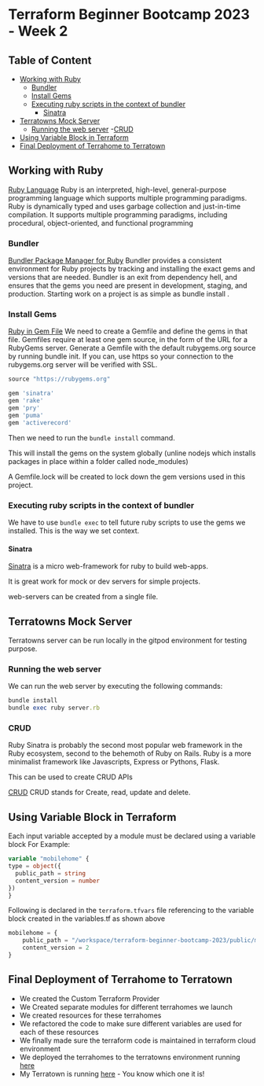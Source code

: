 # Terraform Beginner Bootcamp 2023 - Week 2

## Table of Content

- [Working with Ruby](#working-with-ruby)
  - [Bundler](#bundler)
  - [Install Gems](#install-gems)
  - [Executing ruby scripts in the context of bundler](#executing-ruby-scripts-in-the-context-of-bundler)
    - [Sinatra](#sinatra)
- [Terratowns Mock Server](#terratowns-mock-server)
  - [Running the web server](#running-the-web-server)
  -[CRUD](#crud)
- [Using Variable Block in Terraform](#using-variable-block-in-terraform)
- [Final Deployment of Terrahome to Terratown](#final-deployment-of-terrahome-to-terratown)

## Working with Ruby
[Ruby Language](https://www.ruby-lang.org/en/)
Ruby is an interpreted, high-level, general-purpose programming language which supports multiple programming paradigms.
Ruby is dynamically typed and uses garbage collection and just-in-time compilation. 
It supports multiple programming paradigms, including procedural, object-oriented, and functional programming
### Bundler
[Bundler Package Manager for Ruby](https://bundler.io/)
Bundler provides a consistent environment for Ruby projects by tracking and installing the exact gems and versions that are needed. 
Bundler is an exit from dependency hell, and ensures that the gems you need are present in development, staging, and production. 
Starting work on a project is as simple as bundle install .

### Install Gems
[Ruby in Gem File](https://bundler.io/guides/gemfile.html)
We need to create a Gemfile and define the gems in that file.
Gemfiles require at least one gem source, in the form of the URL for a RubyGems server. 
Generate a Gemfile with the default rubygems.org source by running bundle init. 
If you can, use https so your connection to the rubygems.org server will be verified with SSL.

```rb
source "https://rubygems.org"

gem 'sinatra'
gem 'rake'
gem 'pry'
gem 'puma'
gem 'activerecord'
```

Then we need to run the `bundle install` command.

This will install the gems on the system globally (unline nodejs which installs packages in place within a folder called node_modules)

A Gemfile.lock will be created to lock down the gem versions used in this project.

### Executing ruby scripts in the context of bundler

We have to use `bundle exec` to tell future ruby scripts to use the gems we installed. This is the way we set context.

#### Sinatra

[Sinatra](https://sinatrarb.com/) is a micro web-framework for ruby to build web-apps.

It is great work for mock or dev servers for simple projects.

web-servers can be created from a single file.

## Terratowns Mock Server
Terratowns server can be run locally in the gitpod environment for testing purpose.
### Running the web server

We can run the web server by executing the following commands:

```rb
bundle install
bundle exec ruby server.rb
```
### CRUD
Ruby Sinatra is probably the second most popular web framework in the Ruby ecosystem, second to the behemoth of Ruby on Rails. 
Ruby is a more minimalist framework like Javascripts, Express or Pythons, Flask.

This can be used to create CRUD APIs

[CRUD](https://en.wikipedia.org/wiki/Create,_read,_update_and_delete)
CRUD stands for Create, read, update and delete.

## Using Variable Block in Terraform

Each input variable accepted by a module must be declared using a variable block
For Example:

```tf
variable "mobilehome" {
type = object({
  public_path = string
  content_version = number
})
}
```
Following is declared in the `terraform.tfvars` file referencing to the variable block created in the variables.tf as shown above

```tf
mobilehome = {
    public_path = "/workspace/terraform-beginner-bootcamp-2023/public/mobilehome"
    content_version = 2
}
```
## Final Deployment of Terrahome to Terratown

- We created the Custom Terraform Provider
- We Created separate modules for different terrahomes we launch
- We created resources for these terrahomes
- We refactored the code to make sure different variables are used for each of these resources
- We finally made sure the terraform code is maintained in terraform cloud environment
- We deployed the terrahomes to the terratowns environment running [here](https://terratowns.cloud/)
- My Terratown is running [here](https://terratowns.cloud/t/the-nomad-pad) - You know which one it is!